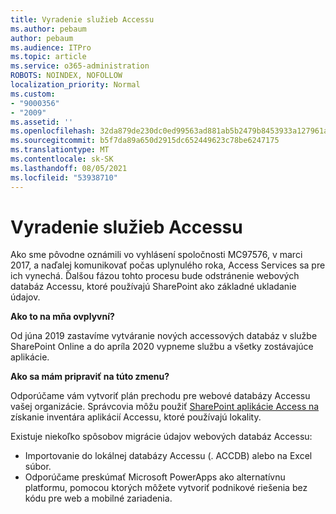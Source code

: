 ```yaml
---
title: Vyradenie služieb Accessu
ms.author: pebaum
author: pebaum
ms.audience: ITPro
ms.topic: article
ms.service: o365-administration
ROBOTS: NOINDEX, NOFOLLOW
localization_priority: Normal
ms.custom:
- "9000356"
- "2009"
ms.assetid: ''
ms.openlocfilehash: 32da879de230dc0ed99563ad881ab5b2479b8453933a127961a26d619e108ab9
ms.sourcegitcommit: b5f7da89a650d2915dc652449623c78be6247175
ms.translationtype: MT
ms.contentlocale: sk-SK
ms.lasthandoff: 08/05/2021
ms.locfileid: "53938710"
---
```

# <a name="access-services-retirement"></a>Vyradenie služieb Accessu

Ako sme pôvodne oznámili vo vyhlásení spoločnosti MC97576, v marci 2017, a naďalej komunikovať počas uplynulého roka, Access Services sa pre ich vynechá. Ďalšou fázou tohto procesu bude odstránenie webových databáz Accessu, ktoré používajú SharePoint ako základné ukladanie údajov.

**Ako to na mňa ovplyvní?**

Od júna 2019 zastavíme vytváranie nových accessových databáz v službe SharePoint Online a do apríla 2020 vypneme službu a všetky zostávajúce aplikácie.

**Ako sa mám pripraviť na túto zmenu?**

Odporúčame vám vytvoriť plán prechodu pre webové databázy Accessu vašej organizácie. Správcovia môžu použiť [SharePoint aplikácie Access na](https://github.com/SharePoint/PnP-Tools/tree/master/Solutions/SharePoint.AccessApp.Scanner) získanie inventára aplikácií Accessu, ktoré používajú lokality.

Existuje niekoľko spôsobov migrácie údajov webových databáz Accessu:

- Importovanie do lokálnej databázy Accessu (. ACCDB) alebo na Excel súbor.
- Odporúčame preskúmať Microsoft PowerApps ako alternatívnu platformu, pomocou ktorých môžete vytvoriť podnikové riešenia bez kódu pre web a mobilné zariadenia.